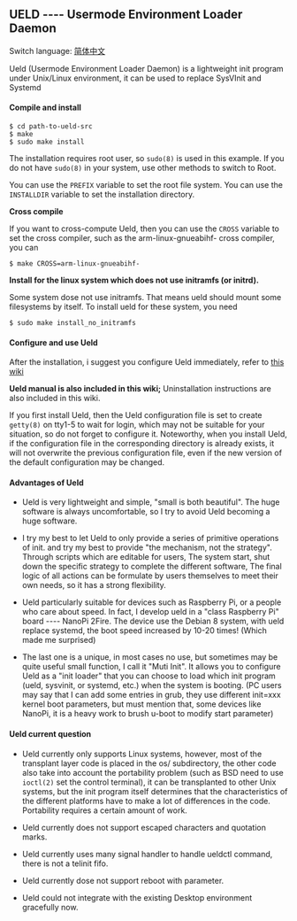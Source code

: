 ## UELD ---- Usermode Environment Loader Daemon

Switch language: [简体中文](README.zh_CN.md)

Ueld (Usermode Environment Loader Daemon) is a lightweight init program under Unix/Linux environment, it can be used to replace SysVInit and Systemd

#### Compile and install

```
$ cd path-to-ueld-src
$ make
$ sudo make install
```
The installation requires root user, so `sudo(8)` is used in this example. If you do not have `sudo(8)` in your system, use other methods to switch to Root.

You can use the `PREFIX` variable to set the root file system. You can use the` INSTALLDIR` variable to set the installation directory.

**Cross compile**

If you want to cross-compute Ueld, then you can use the `CROSS` variable to set the cross compiler, such as the arm-linux-gnueabihf- cross compiler, you can

```
$ make CROSS=arm-linux-gnueabihf-
```

**Install for the linux system which does not use initramfs (or initrd).**

Some system dose not use initramfs. That means ueld should mount some filesystems by itself. To install ueld for these system, you need

```
$ sudo make install_no_initramfs
```

#### Configure and use Ueld

After the installation, i suggest you configure Ueld immediately, refer to [this wiki](doc/userguide.md)

**Ueld manual is also included in this wiki;** Uninstallation instructions are also included in this wiki.

If you first install Ueld, then the Ueld configuration file is set to create `getty(8)` on tty1-5 to wait for login, which may not be suitable for your situation, so do not forget to configure it. Noteworthy, when you install Ueld, if the configuration file in the corresponding directory is already exists, it will not overwrite the previous configuration file, even if the new version of the default configuration may be changed.

#### Advantages of Ueld

- Ueld is very lightweight and simple, "small is both beautiful". The huge software is always uncomfortable, so I try to avoid Ueld becoming a huge software.

- I try my best to let Ueld to only provide a series of primitive operations of init. and try my best to provide "the mechanism, not the strategy". Through scripts which are editable for users, The system start, shut down the specific strategy to complete the different software, The final logic of all actions can be formulate by users themselves to meet their own needs, so it has a strong flexibility.

- Ueld particularly suitable for devices such as Raspberry Pi, or a people who care about speed. In fact, I develop ueld in a "class Raspberry Pi" board ---- NanoPi 2Fire. The device use the Debian 8 system, with ueld replace systemd, the boot speed increased by 10-20 times! (Which made me surprised)

- The last one is a unique, in most cases no use, but sometimes may be quite useful small function, I call it "Muti Init". It allows you to configure Ueld as a "init loader" that you can choose to load which init program (ueld, sysvinit, or systemd, etc.) when the system is booting. (PC users may say that I can add some entries in grub, they use different init=xxx kernel boot parameters, but must mention that, some devices like NanoPi, it is a heavy work to brush u-boot to modify start parameter)

#### Ueld current question

- Ueld currently only supports Linux systems, however, most of the transplant layer code is placed in the os/ subdirectory, the other code also take into account the portability problem (such as BSD need to use `ioctl(2)` set the control terminal), it can be transplanted to other Unix systems, but the init program itself determines that the characteristics of the different platforms have to make a lot of differences in the code. Portability requires a certain amount of work.

- Ueld currently does not support escaped characters and quotation marks.

- Ueld currently uses many signal handler to handle ueldctl command, there is not a telinit fifo.

- Ueld currently dose not support reboot with parameter.

- Ueld could not integrate with the existing Desktop environment gracefully now.
